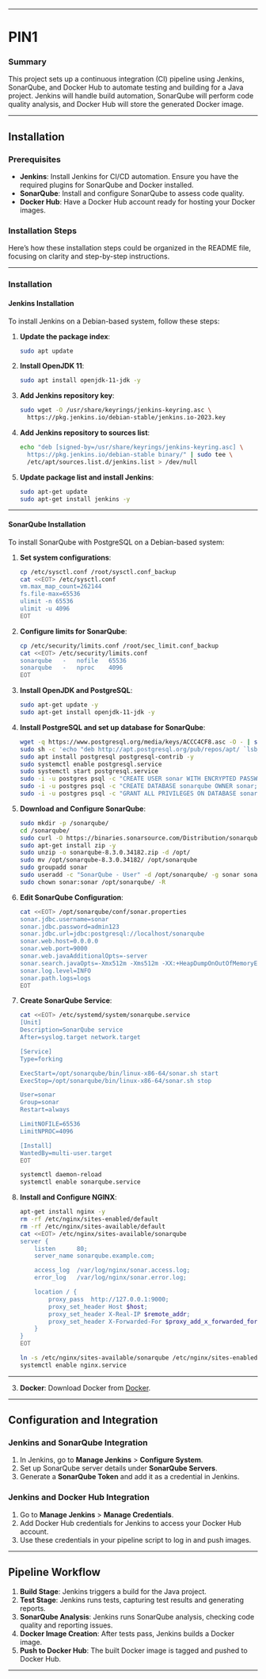 
---

# PIN1

### Summary
This project sets up a continuous integration (CI) pipeline using Jenkins, SonarQube, and Docker Hub to automate testing and building for a Java project. Jenkins will handle build automation, SonarQube will perform code quality analysis, and Docker Hub will store the generated Docker image.

---

## Installation

### Prerequisites
- **Jenkins**: Install Jenkins for CI/CD automation. Ensure you have the required plugins for SonarQube and Docker installed.
- **SonarQube**: Install and configure SonarQube to assess code quality.
- **Docker Hub**: Have a Docker Hub account ready for hosting your Docker images.

### Installation Steps
Here’s how these installation steps could be organized in the README file, focusing on clarity and step-by-step instructions.

---

### Installation

#### Jenkins Installation

To install Jenkins on a Debian-based system, follow these steps:

1. **Update the package index**:
   ```bash
   sudo apt update
   ```

2. **Install OpenJDK 11**:
   ```bash
   sudo apt install openjdk-11-jdk -y
   ```

3. **Add Jenkins repository key**:
   ```bash
   sudo wget -O /usr/share/keyrings/jenkins-keyring.asc \
     https://pkg.jenkins.io/debian-stable/jenkins.io-2023.key
   ```

4. **Add Jenkins repository to sources list**:
   ```bash
   echo "deb [signed-by=/usr/share/keyrings/jenkins-keyring.asc] \
     https://pkg.jenkins.io/debian-stable binary/" | sudo tee \
     /etc/apt/sources.list.d/jenkins.list > /dev/null
   ```

5. **Update package list and install Jenkins**:
   ```bash
   sudo apt-get update
   sudo apt-get install jenkins -y
   ```

---

#### SonarQube Installation

To install SonarQube with PostgreSQL on a Debian-based system:

1. **Set system configurations**:
   ```bash
   cp /etc/sysctl.conf /root/sysctl.conf_backup
   cat <<EOT> /etc/sysctl.conf
   vm.max_map_count=262144
   fs.file-max=65536
   ulimit -n 65536
   ulimit -u 4096
   EOT
   ```

2. **Configure limits for SonarQube**:
   ```bash
   cp /etc/security/limits.conf /root/sec_limit.conf_backup
   cat <<EOT> /etc/security/limits.conf
   sonarqube   -   nofile   65536
   sonarqube   -   nproc    4096
   EOT
   ```

3. **Install OpenJDK and PostgreSQL**:
   ```bash
   sudo apt-get update -y
   sudo apt-get install openjdk-11-jdk -y
   ```

4. **Install PostgreSQL and set up database for SonarQube**:
   ```bash
   wget -q https://www.postgresql.org/media/keys/ACCC4CF8.asc -O - | sudo apt-key add -
   sudo sh -c 'echo "deb http://apt.postgresql.org/pub/repos/apt/ `lsb_release -cs`-pgdg main" >> /etc/apt/sources.list.d/pgdg.list'
   sudo apt install postgresql postgresql-contrib -y
   sudo systemctl enable postgresql.service
   sudo systemctl start postgresql.service
   sudo -i -u postgres psql -c "CREATE USER sonar WITH ENCRYPTED PASSWORD 'admin123';"
   sudo -i -u postgres psql -c "CREATE DATABASE sonarqube OWNER sonar;"
   sudo -i -u postgres psql -c "GRANT ALL PRIVILEGES ON DATABASE sonarqube TO sonar;"
   ```

5. **Download and Configure SonarQube**:
   ```bash
   sudo mkdir -p /sonarqube/
   cd /sonarqube/
   sudo curl -O https://binaries.sonarsource.com/Distribution/sonarqube/sonarqube-8.3.0.34182.zip
   sudo apt-get install zip -y
   sudo unzip -o sonarqube-8.3.0.34182.zip -d /opt/
   sudo mv /opt/sonarqube-8.3.0.34182/ /opt/sonarqube
   sudo groupadd sonar
   sudo useradd -c "SonarQube - User" -d /opt/sonarqube/ -g sonar sonar
   sudo chown sonar:sonar /opt/sonarqube/ -R
   ```

6. **Edit SonarQube Configuration**:
   ```bash
   cat <<EOT> /opt/sonarqube/conf/sonar.properties
   sonar.jdbc.username=sonar
   sonar.jdbc.password=admin123
   sonar.jdbc.url=jdbc:postgresql://localhost/sonarqube
   sonar.web.host=0.0.0.0
   sonar.web.port=9000
   sonar.web.javaAdditionalOpts=-server
   sonar.search.javaOpts=-Xmx512m -Xms512m -XX:+HeapDumpOnOutOfMemoryError
   sonar.log.level=INFO
   sonar.path.logs=logs
   EOT
   ```

7. **Create SonarQube Service**:
   ```bash
   cat <<EOT> /etc/systemd/system/sonarqube.service
   [Unit]
   Description=SonarQube service
   After=syslog.target network.target

   [Service]
   Type=forking

   ExecStart=/opt/sonarqube/bin/linux-x86-64/sonar.sh start
   ExecStop=/opt/sonarqube/bin/linux-x86-64/sonar.sh stop

   User=sonar
   Group=sonar
   Restart=always

   LimitNOFILE=65536
   LimitNPROC=4096

   [Install]
   WantedBy=multi-user.target
   EOT

   systemctl daemon-reload
   systemctl enable sonarqube.service
   ```

8. **Install and Configure NGINX**:
   ```bash
   apt-get install nginx -y
   rm -rf /etc/nginx/sites-enabled/default
   rm -rf /etc/nginx/sites-available/default
   cat <<EOT> /etc/nginx/sites-available/sonarqube
   server {
       listen      80;
       server_name sonarqube.example.com;

       access_log  /var/log/nginx/sonar.access.log;
       error_log   /var/log/nginx/sonar.error.log;

       location / {
           proxy_pass  http://127.0.0.1:9000;
           proxy_set_header Host $host;
           proxy_set_header X-Real-IP $remote_addr;
           proxy_set_header X-Forwarded-For $proxy_add_x_forwarded_for;
       }
   }
   EOT

   ln -s /etc/nginx/sites-available/sonarqube /etc/nginx/sites-enabled/sonarqube
   systemctl enable nginx.service
   ```

---

3. **Docker**: Download Docker from [Docker](https://www.docker.com/).

---

## Configuration and Integration

### Jenkins and SonarQube Integration
1. In Jenkins, go to **Manage Jenkins** > **Configure System**.
2. Set up SonarQube server details under **SonarQube Servers**.
3. Generate a **SonarQube Token** and add it as a credential in Jenkins.

### Jenkins and Docker Hub Integration
1. Go to **Manage Jenkins** > **Manage Credentials**.
2. Add Docker Hub credentials for Jenkins to access your Docker Hub account.
3. Use these credentials in your pipeline script to log in and push images.

---

## Pipeline Workflow

1. **Build Stage**: Jenkins triggers a build for the Java project.
2. **Test Stage**: Jenkins runs tests, capturing test results and generating reports.
3. **SonarQube Analysis**: Jenkins runs SonarQube analysis, checking code quality and reporting issues.
4. **Docker Image Creation**: After tests pass, Jenkins builds a Docker image.
5. **Push to Docker Hub**: The built Docker image is tagged and pushed to Docker Hub.

---
